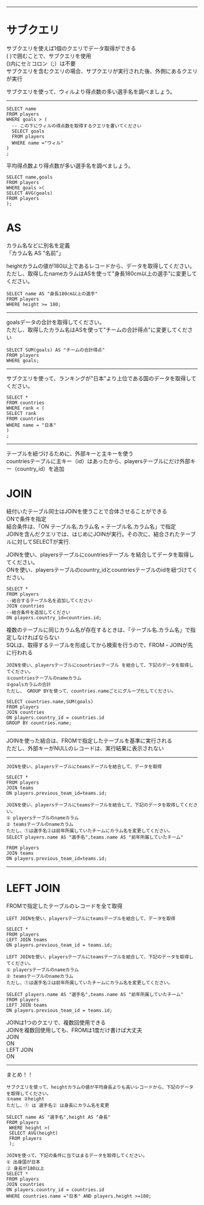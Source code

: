 ***
# サブクエリ  
サブクエリを使えば1個のクエリでデータ取得ができる  
( )で囲むことで、サブクエリを使用  
()内にセミコロン（;）は不要  
サブクエリを含むクエリの場合、サブクエリが実行された後、外側にあるクエリが実行 

サブクエリを使って、ウィルより得点数の多い選手名を調べましょう。  
***
```
SELECT name
FROM players
WHERE goals > (
  -- この下にウィルの得点数を取得するクエリを書いてください
  SELECT goals
  FROM players
  WHERE name ="ウィル" 
)
;
```

平均得点数より得点数が多い選手名を調べましょう。  
```
SELECT name,goals
FROM players
WHERE goals >(
SELECT AVG(goals)
FROM players
);
```
# AS  
カラム名などに別名を定義  
「カラム名 AS "名前"」  

heightカラムの値が180以上であるレコードから、データを取得してください。  
ただし、取得したnameカラムはASを使って"身長180cm以上の選手"に変更してください。  
```
SELECT name AS "身長180cm以上の選手"
FROM players
WHERE height >= 180;
```
***
goalsデータの合計を取得してください。  
ただし、取得したカラム名はASを使って"チームの合計得点"に変更してください  
```
SELECT SUM(goals) AS "チームの合計得点"
FROM players
WHERE goals;
```
***

サブクエリを使って、ランキングが"日本"より上位である国のデータを取得してください。  
```
SELECT *
FROM countries
WHERE rank < (
SELECT rank
FROM countries
WHERE name = "日本" 
)
;
```
***
テーブルを紐づけるために、外部キーと主キーを使う  
countriesテーブルに主キー（id）はあったから、playersテーブルにだけ外部キー（country_id）を追加  
# JOIN  
紐付いたテーブル同士はJOINを使うことで合体させることができる  
ONで条件を指定  
結合条件は、「ON テーブル名.カラム名 = テーブル名.カラム名」で指定  
JOINを含んだクエリでは、はじめにJOINが実行。その次に、結合されたテーブルに対してSELECTが実行.  

JOINを使い、playersテーブルにcountriesテーブル を結合してデータを取得してください。  
ONを使い、playersテーブルのcountry_idとcountriesテーブルのidを紐づけてください。  
```
SELECT *
FROM players
--結合するテーブル名を追加してください
JOIN countries
--結合条件を追加してください
ON players.country_id=countries.id;
```
複数のテーブルに同じカラム名が存在するときは、「テーブル名.カラム名」で指定しなければならない  
SQLは、取得するテーブルを形成してから検索を行うので、FROM・JOINが先に行われる  

```
JOINを使い、playersテーブルにcountriesテーブル を結合して、下記のデータを取得してください。  
①countriesテーブルのnameカラム  
②goalsカラムの合計  
ただし、 GROUP BYを使って、countries.nameごとにグループ化してください。

SELECT countries.name,SUM(goals)
FROM players
JOIN countries
ON players.country_id = countries.id
GROUP BY countries.name;
```

***
JOINを使った結合は、FROMで指定したテーブルを基準に実行される  
ただし、外部キーがNULLのレコードは、実行結果に表示されない
***
```
JOINを使い、playersテーブルにteamsテーブルを結合して、データを取得

SELECT *
FROM players
JOIN teams
ON players.previous_team_id=teams.id;
```

```
JOINを使い、playersテーブルにteamsテーブルを結合して、下記のデータを取得してください。  
① playersテーブルのnameカラム  
② teamsテーブルのnameカラム  
ただし、①は選手名②は前年所属していたチームにカラム名を変更してください。  
SELECT players.name AS "選手名",teams.name AS "前年所属していたチーム"

FROM players
JOIN teams
ON players.previous_team_id=teams.id;
```
***
# LEFT JOIN  
FROMで指定したテーブルのレコードを全て取得  
```
LEFT JOINを使い、playersテーブルにteamsテーブルを結合して、データを取得

SELECT *
FROM players
LEFT JOIN teams
ON players.previous_team_id = teams.id;
```

```
LEFT JOINを使い、playersテーブルにteamsテーブルを結合して、下記のデータを取得してください。  
① playersテーブルのnameカラム  
② teamsテーブルのnameカラム  
ただし、①は選手名②は前年所属していたチームにカラム名を変更してください。  

SELECT players.name AS "選手名",teams.name AS "前年所属していたチーム"
FROM players
LEFT JOIN teams
ON players.previous_team_id = teams.id;
```
JOINは1つのクエリで、複数回使用できる  
JOINを複数回使用しても、FROMは1度だけ書けば大丈夫  
JOIN  
ON  
LEFT JOIN  
ON  
***
まとめ！！  
```
サブクエリを使って、heightカラムの値が平均身長よりも高いレコードから、下記のデータを取得してください。  
①name ②height  
ただし、① は 選手名② は身長にカラム名を変更  

SELECT name AS "選手名",height AS "身長"
FROM players
 WHERE height >(
 SELECT AVG(height)
 FROM players
 );
```

```
JOINを使って、下記の条件に当てはまるデータを取得してください。  
① 出身国が日本  
② 身長が180以上
SELECT *
FROM players
JOIN countries
ON players.country_id = countries.id
WHERE countries.name ="日本" AND players.height >=180;
```
